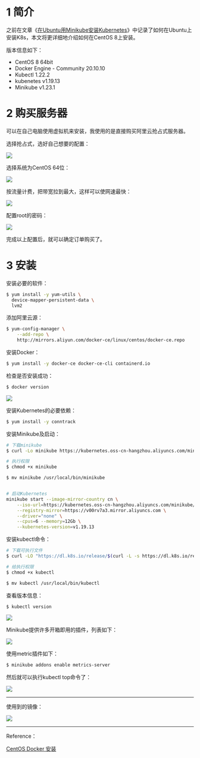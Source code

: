 # 1 简介

之前在文章《[在Ubuntu用Minikube安装Kubernetes](https://www.pkslow.com/archives/minikube-ubuntu)》中记录了如何在Ubuntu上安装K8s，本文将更详细地介绍如何在CentOS 8上安装。

版本信息如下：

- CentOS 8 64bit
- Docker Engine - Community 20.10.10
- Kubectl 1.22.2
- kubenetes v1.19.13
- Minikube v1.23.1



# 2 购买服务器

可以在自己电脑使用虚拟机来安装，我使用的是直接购买阿里云抢占式服务器。

选择抢占式，选好自己想要的配置：

![](https://pkslow.oss-cn-shenzhen.aliyuncs.com/images/2021/10/minikube-centos.buy-server1.png)



选择系统为CentOS 64位：

![](https://pkslow.oss-cn-shenzhen.aliyuncs.com/images/2021/10/minikube-centos.buy-server2.png)





按流量计费，把带宽拉到最大，这样可以使网速最快：

![](https://pkslow.oss-cn-shenzhen.aliyuncs.com/images/2021/10/minikube-centos.buy-server3.png)



配置root的密码：

![](https://pkslow.oss-cn-shenzhen.aliyuncs.com/images/2021/10/minikube-centos.buy-server4.png)



完成以上配置后，就可以确定订单购买了。



# 3 安装

安装必要的软件：

```bash
$ yum install -y yum-utils \
  device-mapper-persistent-data \
  lvm2
```



添加阿里云源：

```bash
$ yum-config-manager \
    --add-repo \
    http://mirrors.aliyun.com/docker-ce/linux/centos/docker-ce.repo
```



安装Docker：

```bash
$ yum install -y docker-ce docker-ce-cli containerd.io
```



检查是否安装成功：

```bash
$ docker version
```

![](https://pkslow.oss-cn-shenzhen.aliyuncs.com/images/2021/10/minikube-centos.docker-version.png)





安装Kubernetes的必要依赖：

```bash
$ yum install -y conntrack
```



安装Minikube及启动：

```bash
# 下载minikube
$ curl -Lo minikube https://kubernetes.oss-cn-hangzhou.aliyuncs.com/minikube/releases/v1.23.1/minikube-linux-amd64

# 执行权限
$ chmod +x minikube 

$ mv minikube /usr/local/bin/minikube


# 启动Kubernetes
minikube start --image-mirror-country cn \
    --iso-url=https://kubernetes.oss-cn-hangzhou.aliyuncs.com/minikube/iso/minikube-v1.5.0.iso \
    --registry-mirror=https://v00rv7a3.mirror.aliyuncs.com \
    --driver="none" \
    --cpus=6 --memory=12Gb \
    --kubernetes-version=v1.19.13
```



安装kubectl命令：

```bash
# 下载可执行文件
$ curl -LO "https://dl.k8s.io/release/$(curl -L -s https://dl.k8s.io/release/stable.txt)/bin/linux/amd64/kubectl"

# 给执行权限
$ chmod +x kubectl

$ mv kubectl /usr/local/bin/kubectl
```



查看版本信息：

```bash
$ kubectl version
```



![](https://pkslow.oss-cn-shenzhen.aliyuncs.com/images/2021/10/minikube-centos.k8s-version.png)



Minikube提供许多开箱即用的插件，列表如下：

![](https://pkslow.oss-cn-shenzhen.aliyuncs.com/images/2021/10/minikube-centos.addons.png)



使用metric插件如下：

```bash
$ minikube addons enable metrics-server
```

然后就可以执行kubectl top命令了：

![](https://pkslow.oss-cn-shenzhen.aliyuncs.com/images/2021/10/minikube-centos.kubectl-top.png)



---

使用到的镜像：

![](https://pkslow.oss-cn-shenzhen.aliyuncs.com/images/2021/10/minikube-centos.images.png)



---

Reference：

[CentOS Docker 安装](https://www.runoob.com/docker/centos-docker-install.html)

